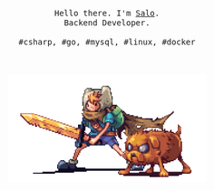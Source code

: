 <p align="center">
  <br>
  <br>
  <br>
  <samp>Hello there. I'm <a href="https://salomax.com">Salo</a>.<br>Backend Developer.<br><br>#csharp, #go, #mysql, #linux, #docker</samp>
  <br>
  <br>
  <br>
  <br>
  <img src="https://github.com/selimdoyranli/selimdoyranli/blob/master/preview.gif" width="350" />
</p>
